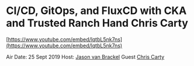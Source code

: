 # CI/CD, GitOps, and FluxCD with CKA and Trusted Ranch Hand Chris Carty

[https://www.youtube.com/embed/lqtbL5nk7ns](https://www.youtube.com/embed/lqtbL5nk7ns)

Air Date: 25 Sept 2019
Host: [Jason van Brackel](twitter.com/jasonvanbrackel)
Guest [Chris Carty](twitter.com/macintoshPrime)